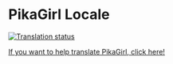 # PikaGirl Locale
[![Translation status](http://translate.pikagirl.me/widgets/pikagirl/-/multi-auto.svg)](http://translate.pikagirl.me/engage/pikagirl/?utm_source=widget)

[If you want to help translate PikaGirl, click here!](https://docs.google.com/forms/d/e/1FAIpQLScQLPdWDlfWdBNdnMszOpNMvdW9_qUJv9Kd-dtUH4gE7Mycvg/viewform?usp=sf_link)